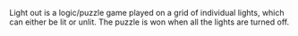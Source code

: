 Light out is a logic/puzzle game played on a grid of individual lights, which can either be lit or unlit. The puzzle is won when all the lights are turned off.